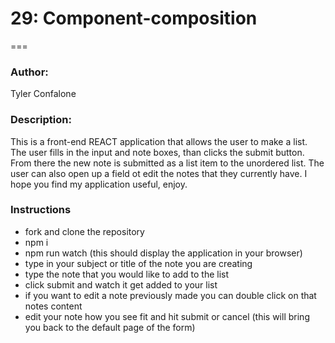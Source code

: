 # 29: Component-composition

===

### Author:

Tyler Confalone

### Description:

This is a front-end REACT application that allows the user to make a list.  The user fills in the input and note boxes, than clicks the submit button.  From there the new note is submitted as a list item to the unordered list.  The user can also open up a field ot edit the notes that they currently have.  I hope you find my application useful, enjoy.

### Instructions

* fork and clone the repository
* npm i
* npm run watch (this should display the application in your browser)
* type in your subject or title of the note you are creating
* type the note that you would like to add to the list
* click submit and watch it get added to your list
* if you want to edit a note previously made you can double click on that notes content
* edit your note how you see fit and hit submit or cancel (this will bring you back to the default page of the form)